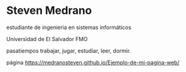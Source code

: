 # Steven Medrano
estudiante de ingenieria en sistemas informáticos

Universidad de El Salvador FMO

pasatiempos trabajar, jugar, estudiar, leer, dormir. 

página https://medranosteven.github.io/Ejemplo-de-mi-pagina-web/
